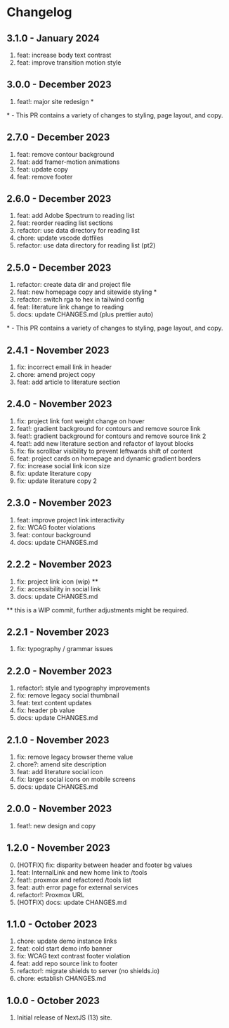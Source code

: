 # Changelog

## 3.1.0 - January 2024

1. feat: increase body text contrast
2. feat: improve transition motion style

## 3.0.0 - December 2023

1. feat!: major site redesign \*

\* - This PR contains a variety of changes to styling, page layout, and copy.

## 2.7.0 - December 2023

1. feat: remove contour background
2. feat: add framer-motion animations
3. feat: update copy
4. feat: remove footer

## 2.6.0 - December 2023

1. feat: add Adobe Spectrum to reading list
2. feat: reorder reading list sections
3. refactor: use data directory for reading list
4. chore: update vscode dotfiles
5. refactor: use data directory for reading list (pt2)

## 2.5.0 - December 2023

1. refactor: create data dir and project file
2. feat: new homepage copy and sitewide styling \*
3. refactor: switch rga to hex in tailwind config
4. feat: literature link change to reading
5. docs: update CHANGES.md (plus prettier auto)

\* - This PR contains a variety of changes to styling, page layout, and copy.

## 2.4.1 - November 2023

1. fix: incorrect email link in header
2. chore: amend project copy
3. feat: add article to literature section

## 2.4.0 - November 2023

1. fix: project link font weight change on hover
2. feat!: gradient background for contours and remove source link
3. feat!: gradient background for contours and remove source link 2
4. feat!: add new literature section and refactor of layout blocks
5. fix: fix scrollbar visibility to prevent leftwards shift of content
6. feat: project cards on homepage and dynamic gradient borders
7. fix: increase social link icon size
8. fix: update literature copy
9. fix: update literature copy 2

## 2.3.0 - November 2023

1. feat: improve project link interactivity
2. fix: WCAG footer violations
3. feat: contour background
4. docs: update CHANGES.md

## 2.2.2 - November 2023

1. fix: project link icon (wip) \*\*
2. fix: accessibility in social link
3. docs: update CHANGES.md

\*\* this is a WIP commit, further adjustments might be required.

## 2.2.1 - November 2023

1. fix: typography / grammar issues

## 2.2.0 - November 2023

1. refactor!: style and typography improvements
2. fix: remove legacy social thumbnail
3. feat: text content updates
4. fix: header pb value
5. docs: update CHANGES.md

## 2.1.0 - November 2023

1. fix: remove legacy browser theme value
2. chore?: amend site description
3. feat: add literature social icon
4. fix: larger social icons on mobile screens
5. docs: update CHANGES.md

## 2.0.0 - November 2023

1. feat!: new design and copy

## 1.2.0 - November 2023

0. (HOTFIX) fix: disparity between header and footer bg values
1. feat: InternalLink and new home link to /tools
2. feat!: proxmox and refactored /tools list
3. feat: auth error page for external services
4. refactor!: Proxmox URL
5. (HOTFIX) docs: update CHANGES.md

## 1.1.0 - October 2023

1. chore: update demo instance links
2. feat: cold start demo info banner
3. fix: WCAG text contrast footer violation
4. feat: add repo source link to footer
5. refactor!: migrate shields to server (no shields.io)
6. chore: establish CHANGES.md

## 1.0.0 - October 2023

1. Initial release of NextJS (13) site.
